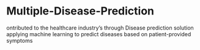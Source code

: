 # Multiple-Disease-Prediction
ontributed to the healthcare industry’s through Disease 
prediction solution applying machine learning to predict diseases based 
on patient-provided symptoms
